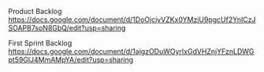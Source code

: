 Product Backlog
https://docs.google.com/document/d/1DoOjciyVZKx0YMziU9pgcUf2YnICzJSOAPB7soN8GbQ/edit?usp=sharing

First Sprint Backlog
https://docs.google.com/document/d/1ajgzODuWOyrIxGdVHZnjYFznLDWGpt59GlJ4MmAMpYA/edit?usp=sharing
